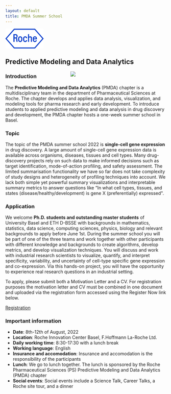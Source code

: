 ```yaml
---
layout: default
title: PMDA Summer School
---
```


<div style="display: flex; justify-content: start;">
    <img src="./assets/Roche_Logo_800px_Blue_RGB_Roche_Logo_RGB.png" style="width: 120px !important; border: 0 !important; 
     box-shadow: none !important; padding: 0;">
</div>

## Predictive Modeling and Data Analytics

<img src="https://user-images.githubusercontent.com/110609959/183912411-bd50946e-06cc-403e-bc7a-e51b963a6fe5.png" align="right" width="300" high="100">

### Introduction

The **Predictive Modeling and Data Analytics** (PMDA) chapter is a multidisciplinary team in the department of Pharmaceutical Sciences at Roche. The chapter develops and applies data analysis, visualization, and modeling tools for pharma research and early development. To introduce students to applied predictive modeling and data analysis in drug discovery and development, the PMDA chapter hosts a one-week summer school in Basel.

### Topic

The topic of the PMDA summer school 2022 is **single-cell gene expression** in drug discovery. A large amount of single-cell gene expression data is available across organisms, diseases, tissues and cell types. Many drug-discovery projects rely on such data to make informed decisions such as target identification, mode-of-action profiling, and safety assessment. The limited summarisation functionality we have so far does not take complexity of study designs and heterogeneity of profiling techniques into account. We lack both simple yet powerful summary visualizations and interpretable summary metrics to answer questions like “In what cell types, tissues, and states (disease/healthy/development) is gene X (preferentially) expressed".

### Application

We welcome **Ph.D. students and outstanding master students** of University Basel and ETH D-BSSE with backgrounds in mathematics, statistics, data science, computing sciences, physics, biology and relevant backgrounds to apply before June 1st. During the summer school you will be part of one of the three teams and work together with other participants with different knowledge and backgrounds to create algorithms, develop metrics, and develop visualization techniques. You will discuss and work with industrial research scientists to visualize, quantify, and interpret specificity, variability, and uncertainty of cell-type specific gene expression and co-expression. Via this hands-on project, you will have the opportunity to experience real research questions in an industrial setting.

To apply, please submit both a Motivation Letter and a CV. For registration purposes the motivation letter and CV must be combined in one document and uploaded via the registration form accessed using the Register Now link below.

[Registration](https://careers.roche.com/global/en/event/62691fe7c9e77c000927ec38/Predictive-Modeling-and-Data-Analysis-Summer-School)

### Important information

* **Date**: 8th-12th of August, 2022
* **Location**: Roche Innovation Center Basel, F.Hoffmann La-Roche Ltd.
* **Daily working time**: 8:30-17:30 with a lunch break 
* **Working language**: English
* **Insurance and accomodation**: Insurance and accomodation is the responsibility of the participants
* **Lunch**: We go to lunch together. The lunch is sponsored by the Roche Pharmaceutical Sciences (PS) Predictive Modeling and Data Analytics (PMDA) chapter
* **Social events**: Social events include a Science Talk, Career Talks, a Roche site tour, and a dinner

